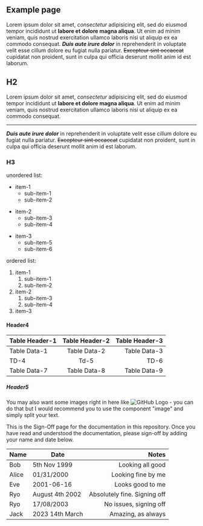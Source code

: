 ## Example page

<!-- cSpell:disable -->

Lorem ipsum dolor sit amet, _consectetur_ adipisicing elit, sed do eiusmod
tempor incididunt ut **labore et dolore magna aliqua**. Ut enim ad minim veniam,
quis nostrud exercitation ullamco laboris nisi ut aliquip ex ea commodo
consequat. **_Duis aute irure dolor_** in reprehenderit in voluptate velit esse
cillum dolore eu fugiat nulla pariatur. ~~Excepteur sint occaecat~~ cupidatat non
proident, sunt in culpa qui officia deserunt mollit anim id est laborum.

## H2

Lorem ipsum dolor sit amet, _consectetur_ adipisicing elit, sed do eiusmod
tempor incididunt ut **labore et dolore magna aliqua**. Ut enim ad minim veniam,
quis nostrud exercitation ullamco laboris nisi ut aliquip ex ea commodo
consequat.

---

**_Duis aute irure dolor_** in reprehenderit in voluptate velit esse
cillum dolore eu fugiat nulla pariatur. ~~Excepteur sint occaecat~~ cupidatat non
proident, sunt in culpa qui officia deserunt mollit anim id est laborum.

<!-- cSpell:enable -->

### H3

unordered list:

- item-1
  - sub-item-1
  - sub-item-2

* item-2
  - sub-item-3
  - sub-item-4

- item-3
  - sub-item-5
  - sub-item-6

ordered list:

1. item-1
   1. sub-item-1
   2. sub-item-2
2. item-2
   1. sub-item-3
   2. sub-item-4
3. item-3

#### Header4

| Table Header-1 | Table Header-2 | Table Header-3 |
| :------------- | :------------: | -------------: |
| Table Data-1   |  Table Data-2  |   Table Data-3 |
| TD-4           |      Td-5      |           TD-6 |
| Table Data-7   |  Table Data-8  |   Table Data-9 |

##### Header5

You may also want some images right in here like ![GitHub Logo](https://cloud.githubusercontent.com/assets/5456665/13322882/e74f6626-dc00-11e5-921d-f6d024a01eaa.png "GitHub") - you can do that but I would recommend you to use the component "image" and simply split your text.

<!-- sign-off-sheet:start -->

<!-- sign-off-cadence:1 year -->

This is the Sign-Off page for the documentation in this repository. Once you have read and understood the documentation, please sign-off by adding your name and date below.

| Name  | Date            |                        Notes |
| ----- | --------------- | ---------------------------: |
| Bob   | 5th Nov 1999    |             Looking all good |
| Alice | 01/31/2000      |           Looking fine by me |
| Eve   | 2001-06-16      |             Looks good to me |
| Ryo   | August 4th 2002 | Absolutely fine. Signing off |
| Ryo   | 17/08/2003      |       No issues, signing off |
| Jack  | 2023 14th March |           Amazing, as always |

<!-- sign-off-sheet:end -->
